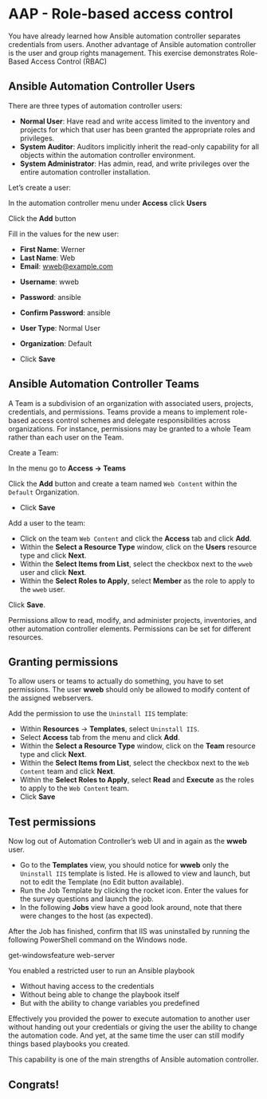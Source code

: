 # AAP - Role-based access control

You have already learned how Ansible automation controller separates credentials from users. Another advantage of Ansible automation controller is the user and group rights management. This exercise demonstrates Role-Based Access Control (RBAC)



## Ansible Automation Controller Users

There are three types of automation controller users:

- **Normal User**: Have read and write access limited to the inventory and projects for which that user has been granted the appropriate roles and privileges.
- **System Auditor**: Auditors implicitly inherit the read-only capability for all objects within the automation controller environment.
- **System Administrator**: Has admin, read, and write privileges over the entire automation controller installation.



Let’s create a user:

In the automation controller menu under **Access** click **Users**

Click the **Add** button

Fill in the values for the new user:

- **First Name**: Werner
- **Last Name**: Web
- **Email**: wweb@example.com

* **Username**: wweb
* **Password**: ansible

* **Confirm Password**: ansible 

* **User Type**: Normal User
* **Organization**: Default 



* Click **Save**



## Ansible Automation Controller Teams

A Team is a subdivision of an organization with associated users, projects, credentials, and permissions. Teams provide a means to implement role-based access control schemes and delegate responsibilities across organizations. For instance, permissions may be granted to a whole Team rather than each user on the Team.

Create a Team:

In the menu go to **Access → Teams**

Click the **Add** button and create a team named `Web Content` within the `Default` Organization.

- Click **Save**

Add a user to the team:

- Click on the team `Web Content` and click the **Access** tab and click **Add**.
- Within the **Select a Resource Type** window, click on the **Users** resource type and click **Next**.
- Within the **Select Items from List**, select the checkbox next to the `wweb` user and click **Next**.
- Within the **Select Roles to Apply**, select **Member** as the role to apply to the `wweb` user.

Click **Save**.

Permissions allow to read, modify, and administer projects, inventories, and other automation controller elements. Permissions can be set for different resources.



## Granting permissions

To allow users or teams to actually do something, you have to set permissions. The user **wweb** should only be allowed to modify content of the assigned webservers.

Add the permission to use the `Uninstall IIS` template:

- Within **Resources** -> **Templates**, select `Uninstall IIS`.
- Select **Access** tab from the menu and click **Add**.
- Within the **Select a Resource Type** window, click on the **Team** resource type and click **Next**.
- Within the **Select Items from List**, select the checkbox next to the `Web Content` team and click **Next**.
- Within the **Select Roles to Apply**, select **Read** and **Execute** as the roles to apply to the `Web Content` team.
- Click **Save**





## Test permissions

Now log out of Automation Controller’s web UI and in again as the **wweb** user.

- Go to the **Templates** view, you should notice for **wweb** only the `Uninstall IIS` template is listed. He is allowed to view and launch, but not to edit the Template (no Edit button available).
- Run the Job Template by clicking the rocket icon. Enter the values for the survey questions and launch the job.
- In the following **Jobs** view have a good look around, note that there were changes to the host (as expected).

After the Job has finished, confirm that IIS was uninstalled by running the following PowerShell command on the Windows node.

get-windowsfeature web-server

You enabled a restricted user to run an Ansible playbook

- Without having access to the credentials
- Without being able to change the playbook itself
- But with the ability to change variables you predefined

Effectively you provided the power to execute automation to another user without handing out your credentials or giving the user the ability to change the automation code. And yet, at the same time the user can still modify things based playbooks you created.

This capability is one of the main strengths of Ansible automation controller.



## Congrats! 





